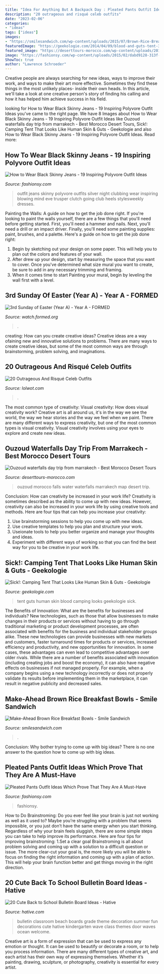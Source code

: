 ```yaml
---
title: "Idea For Anything But A Backpack Day : Pleated Pants Outfit Ideas Which Prove That They Are A Must-have"
description: "20 outrageous and risqué celeb outfits"
date: "2023-02-06"
categories:
- "ideas"
tags: ["ideas"]
images:
- "https://smilesandwich.com/wp-content/uploads/2015/07/Brown-Rice-Breakfast-Bowls2.jpg"
featuredImage: "https://geekologie.com/2014/04/09/blood-and-guts-tent-3.jpg"
featured_image: "https://deserttours-morocco.com/wp-content/uploads/2017/01/Ouzoud-Water-Falls-1500x1000.jpg"
image: "https://fashionsy.com/wp-content/uploads/2015/02/dabd9128-313f-4e46-9d72-8d338b574efe.jpg"
ShowToc: true
author: "Lawrence Schroeder"
---
```



Creative people are always searching for new ideas, ways to improve their work, and ways to make their art more effective. Sometimes they find these things in the most unlikely places- inside their own heads. In this article, we'll take a look at one creative person's story of finding his calling and how it has helped him achieve success in his field.

	

		
looking for How to Wear Black Skinny Jeans - 19 Inspiring Polyvore Outfit Ideas you've came to the right page. We have 8 Images about How to Wear Black Skinny Jeans - 19 Inspiring Polyvore Outfit Ideas like Ouzoud waterfalls day trip from marrakech - Best Morocco Desert Tours, Sick!: Camping Tent That Looks Like Human Skin &amp; Guts - Geekologie and also How to Wear Black Skinny Jeans - 19 Inspiring Polyvore Outfit Ideas. Read more:
		
    
## How To Wear Black Skinny Jeans - 19 Inspiring Polyvore Outfit Ideas

<img loading=lazy src="https://fashionsy.com/wp-content/uploads/2015/02/dabd9128-313f-4e46-9d72-8d338b574efe.jpg" onerror="this.onerror=null;this.src='https://tse1.mm.bing.net/th?id=OIP.jsMHBEKG3_hwcs1F3WRR7wHaLw&amp;pid=15.1';" alt="How to Wear Black Skinny Jeans - 19 Inspiring Polyvore Outfit Ideas">

_Source: fashionsy.com_

>outfit jeans skinny polyvore outfits silver night clubbing wear inspiring blowing mind eve trusper clutch going club heels stylesweekly dresses. 

	

Painting the Walls: A guide on how to get the job done right.
If you're looking to paint the walls yourself, there are a few things that you'll need before getting started. First, you'll need a hammer and nails. Next, you'll need a drill or an impact driver. Finally, you'll need some painting supplies: paint, brushes, and a palette. Here's a guide on how to get the job done right: 
1) Begin by sketching out your design on some paper. This will help you to plan out the colors and features of your wall. 
2) After drew up your design, start by measuring the space that you want to cover. Once you've determined what size mural you want to create, be sure to add in any necessary trimming and framing. 
3) When it comes time to start Painting your mural, begin by leveling the wall first with a level.

    
## 3rd Sunday Of Easter (Year A) - Year A - FORMED

<img loading=lazy src="https://vhx.imgix.net/testymctester/assets/fc7f19be-26b0-4eb0-87ca-910741550063-0a0c4c43.jpg?auto=format%2Ccompress&amp;fit=crop&amp;h=720&amp;w=1280" onerror="this.onerror=null;this.src='https://tse1.mm.bing.net/th?id=OIP.6fEh-EmzQS7P306Yq3GzZQHaEK&amp;pid=15.1';" alt="3rd Sunday of Easter (Year A) - Year A - FORMED">

_Source: watch.formed.org_

>. 

	

creating: How can you create creative ideas?
Creative ideas are a way ofaining new and innovative solutions to problems. There are many ways to create creative ideas, but some of the most common ways are through brainstorming, problem solving, and imaginations.

    
## 20 Outrageous And Risqué Celeb Outfits

<img loading=lazy src="https://do.lolwot.com/wp-content/uploads/2016/02/20-outrageous-and-risqu-celeb-outfits-16.jpg" onerror="this.onerror=null;this.src='https://tse2.mm.bing.net/th?id=OIP.SHDvnm3swqxwJvpXeJlwIgHaHa&amp;pid=15.1';" alt="20 Outrageous And Risqué Celeb Outfits">

_Source: lolwot.com_

>. 

	

The most common type of creativity: Visual creativity: How does visual creativity work?
Creative art is all around us, it's in the way we see the world, the way we hear stories and the way we feel when we paint. There are many different ways to express creativity, but one of the most common types is visual creativity. Visual creativity involves using your eyes to explore and create new ideas.

    
## Ouzoud Waterfalls Day Trip From Marrakech - Best Morocco Desert Tours

<img loading=lazy src="https://deserttours-morocco.com/wp-content/uploads/2017/01/Ouzoud-Water-Falls-1500x1000.jpg" onerror="this.onerror=null;this.src='https://tse1.mm.bing.net/th?id=OIP.C-xX7AybpDjdjEPDqM4PgAHaE8&amp;pid=15.1';" alt="Ouzoud waterfalls day trip from marrakech - Best Morocco Desert Tours">

_Source: deserttours-morocco.com_

>ouzoud morocco falls water waterfalls marrakech map desert trip. 

	

Conclusion: How can creativity be increased in your work life?
Creativity is sometimes described as the ability to come up with new ideas. However, creativity can also be increased in your work life by using creative tools and methods. Here are four tips that can help you increase your creativity:
1. Use brainstorming sessions to help you come up with new ideas.
2. Use creative templates to help you plan and structure your work.
3. Useionate tools to help you better organize and manage your thoughts and ideas.
4. Experiment with different ways of working so that you can find the best way for you to be creative in your work life.

    
## Sick!: Camping Tent That Looks Like Human Skin &amp; Guts - Geekologie

<img loading=lazy src="https://geekologie.com/2014/04/09/blood-and-guts-tent-3.jpg" onerror="this.onerror=null;this.src='https://tse2.mm.bing.net/th?id=OIP.SQLddDdDbMvGwA-XKzch0QHaGT&amp;pid=15.1';" alt="Sick!: Camping Tent That Looks Like Human Skin &amp; Guts - Geekologie">

_Source: geekologie.com_

>tent guts human skin blood camping looks geekologie sick. 

	

The Benefits of Innovation: What are the benefits for businesses and individuals?
New technologies, such as those that allow businesses to make changes in their products or services without having to go through traditional marketing or product development processes, are often associated with benefits for the business and individual stakeholder groups alike. These new technologies can provide businesses with new markets and customers, faster turnaround times for products or services, increased efficiency and productivity, and new opportunities for innovation. In some cases, these advantages can even lead to competitive advantages over older rivals.
While there are a number of benefits associated with innovation (including creating jobs and boost the economy), it can also have negative effects on businesses if not managed properly. For example, when a company begins using a new technology incorrectly or does not properly validate its results before implementing them in the marketplace, it can result in negative publicity and decreased sales.

    
## Make-Ahead Brown Rice Breakfast Bowls - Smile Sandwich

<img loading=lazy src="https://smilesandwich.com/wp-content/uploads/2015/07/Brown-Rice-Breakfast-Bowls2.jpg" onerror="this.onerror=null;this.src='https://tse1.mm.bing.net/th?id=OIP.ijYBv0rzI1SNVZALKD_LpgHaKW&amp;pid=15.1';" alt="Make-Ahead Brown Rice Breakfast Bowls - Smile Sandwich">

_Source: smilesandwich.com_

>. 

	

Conclusion: Why bother trying to come up with big ideas?
There is no one answer to the question how to come up with big ideas.

    
## Pleated Pants Outfit Ideas Which Prove That They Are A Must-Have

<img loading=lazy src="https://fashionsy.com/wp-content/uploads/2018/02/plaid-pants-outfits-6-.jpg" onerror="this.onerror=null;this.src='https://tse1.mm.bing.net/th?id=OIP.1cxMRvoIdGJnMDP-4e8gYgHaL0&amp;pid=15.1';" alt="Pleated Pants Outfit Ideas Which Prove That They Are A Must-Have">

_Source: fashionsy.com_

>fashionsy. 

	

How to Do Brainstroming:
Do you ever feel like your brain is just not working as well as it used to? Maybe you’re struggling with a problem that seems impossible, or you just don’t have the same energy when you start thinking. Regardless of why your brain feels sluggish, there are some simple steps you can take to help improve its performance. Here are four tips for improving brainstroming: 
1.Set a clear goal
Brainstroming is all about problem solving and coming up with a solution to a difficult question or issue. The more clear-cut your goal is, the more likely you will be able to focus on finding the right information and coming up with a plan of action. This will help your brain function better and get things moving in the right direction. 

    
## 20 Cute Back To School Bulletin Board Ideas - Hative

<img loading=lazy src="https://hative.com/wp-content/uploads/2014/06/back-to-school-ideas/4-waves-of-fun-bulletin-board.jpg" onerror="this.onerror=null;this.src='https://tse3.mm.bing.net/th?id=OIP.Fei76wcBU24k7JKPf6PURwHaE2&amp;pid=15.1';" alt="20 Cute Back to School Bulletin Board Ideas - Hative">

_Source: hative.com_

>bulletin classroom beach boards grade theme decoration summer fun decorations cute hative kindergarten wave class themes door waves ocean welcome. 

	

Creative art is a form of expression that can be used to express any emotion or thought. It can be used to beautify or decorate a room, or to help you process information. There are many different types of creative art, and each artist has their own way of expressing themselves. Whether it’s painting, drawing, sculpture, or photography, creativity is essential for every artist.

